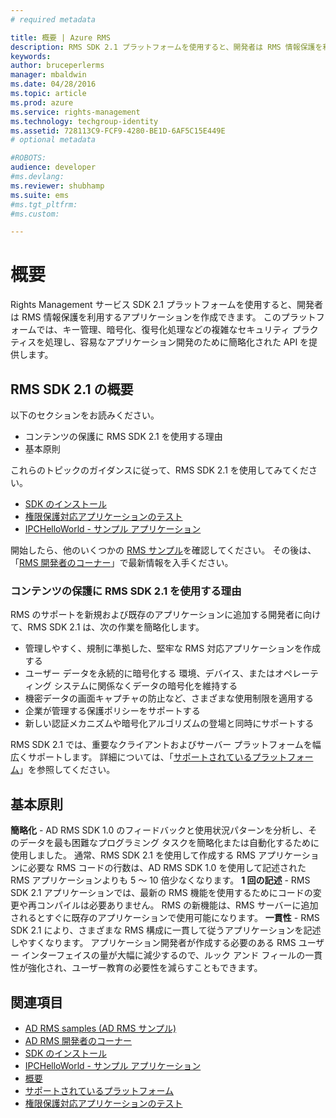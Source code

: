 ```yaml
---
# required metadata

title: 概要 | Azure RMS
description: RMS SDK 2.1 プラットフォームを使用すると、開発者は RMS 情報保護を利用するアプリケーションを作成できます。
keywords:
author: bruceperlerms
manager: mbaldwin
ms.date: 04/28/2016
ms.topic: article
ms.prod: azure
ms.service: rights-management
ms.technology: techgroup-identity
ms.assetid: 728113C9-FCF9-4280-BE1D-6AF5C15E449E
# optional metadata

#ROBOTS:
audience: developer
#ms.devlang:
ms.reviewer: shubhamp
ms.suite: ems
#ms.tgt_pltfrm:
#ms.custom:

---
```


# 概要

Rights Management サービス SDK 2.1 プラットフォームを使用すると、開発者は RMS 情報保護を利用するアプリケーションを作成できます。 このプラットフォームでは、キー管理、暗号化、復号化処理などの複雑なセキュリティ プラクティスを処理し、容易なアプリケーション開発のために簡略化された API を提供します。

## RMS SDK 2.1 の概要

以下のセクションをお読みください。

-   コンテンツの保護に RMS SDK 2.1 を使用する理由
-   基本原則

これらのトピックのガイダンスに従って、RMS SDK 2.1 を使用してみてください。

-   [SDK のインストール](create-your-first-rights-aware-application.md)
-   [権限保護対応アプリケーションのテスト](running-your-first-application.md)
-   [IPCHelloWorld - サンプル アプリケーション](how-to-build-your-first-application.md)

開始したら、他のいくつかの [RMS サンプル](samples.md)を確認してください。 その後は、「[RMS 開発者のコーナー](http://blogs.msdn.com/b/rms/)」で最新情報を入手ください。

### コンテンツの保護に RMS SDK 2.1 を使用する理由

RMS のサポートを新規および既存のアプリケーションに追加する開発者に向けて、RMS SDK 2.1 は、次の作業を簡略化します。

-   管理しやすく、規制に準拠した、堅牢な RMS 対応アプリケーションを作成する
-   ユーザー データを永続的に暗号化する 環境、デバイス、またはオペレーティング システムに関係なくデータの暗号化を維持する
-   機密データの画面キャプチャの防止など、さまざまな使用制限を適用する
-   企業が管理する保護ポリシーをサポートする
-   新しい認証メカニズムや暗号化アルゴリズムの登場と同時にサポートする

RMS SDK 2.1 では、重要なクライアントおよびサーバー プラットフォームを幅広くサポートします。 詳細については、「[サポートされているプラットフォーム](supported-platforms.md)」を参照してください。

## 基本原則

**簡略化** - AD RMS SDK 1.0 のフィードバックと使用状況パターンを分析し、そのデータを最も困難なプログラミング タスクを簡略化または自動化するために使用しました。 通常、RMS SDK 2.1 を使用して作成する RMS アプリケーションに必要な RMS コードの行数は、AD RMS SDK 1.0 を使用して記述された RMS アプリケーションよりも 5 ～ 10 倍少なくなります。
**1 回の記述** - RMS SDK 2.1 アプリケーションでは、最新の RMS 機能を使用するためにコードの変更や再コンパイルは必要ありません。 RMS の新機能は、RMS サーバーに追加されるとすぐに既存のアプリケーションで使用可能になります。
**一貫性** - RMS SDK 2.1 により、さまざまな RMS 構成に一貫して従うアプリケーションを記述しやすくなります。 アプリケーション開発者が作成する必要のある RMS ユーザー インターフェイスの量が大幅に減少するので、ルック アンド フィールの一貫性が強化され、ユーザー教育の必要性を減らすこともできます。

## 関連項目

* [AD RMS samples (AD RMS サンプル)](samples.md)
* [AD RMS 開発者のコーナー](http://blogs.msdn.com/b/rms/)
* [SDK のインストール](create-your-first-rights-aware-application.md)
* [IPCHelloWorld - サンプル アプリケーション](how-to-build-your-first-application.md)
* [概要](ad-rms-overview.md)
* [サポートされているプラットフォーム](supported-platforms.md)
* [権限保護対応アプリケーションのテスト](running-your-first-application.md)
 

 





<!--HONumber=Apr16_HO4-->


